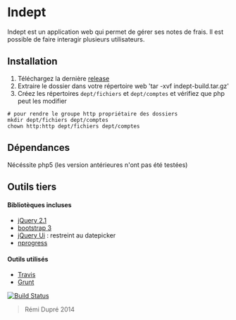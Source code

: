 Indept
======

Indept est un application web qui permet de gérer ses notes de frais. Il est possible de faire interagir plusieurs utilisateurs.


## Installation
1. Téléchargez la dernière [release](https://github.com/remi100756/Indept/releases)
2. Extraire le dossier dans votre répertoire web
'tar -xvf indept-build.tar.gz'
3. Créez les répertoires `dept/fichiers` et `dept/comptes` et vérifiez que php peut les modifier
```
# pour rendre le groupe http propriétaire des dossiers
mkdir dept/fichiers dept/comptes
chown http:http dept/fichiers dept/comptes
```


## Dépendances
Nécéssite php5 (les version antérieures n'ont pas été testées)

## Outils tiers

#### Bibliotèques incluses
- [jQuery 2.1](https://duckduckgo.com/l/?kh=-1&uddg=http%3A%2F%2Fjquery.com%2F)
- [bootstrap 3](http://getbootstrap.com)
- [jQuery Ui](https://duckduckgo.com/l/?kh=-1&uddg=http%3A%2F%2Fjqueryui.com%2F) : restreint au datepicker
- [nprogress](http://ricostacruz.com/nprogress/)

#### Outils utilisés
- [Travis](https://travis-ci.org/)
- [Grunt](http://gruntjs.com/)



[![Build Status](https://travis-ci.org/remi100756/Indept.svg?branch=master)](https://travis-ci.org/remi100756/Indept)

> Rémi Dupré
> 2014

